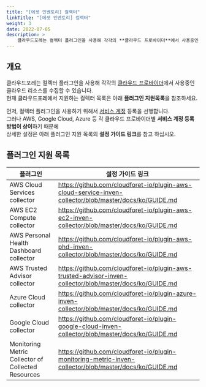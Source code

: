 ```yaml
---
title: "[에셋 인벤토리] 컬렉터"
linkTitle: "[에셋 인벤토리] 컬렉터"
weight: 3
date: 2022-07-05
description: > 
    클라우드포레는 컬렉터 플러그인을 사용해 각각의 **클라우드 프로바이더**에서 사용중인 클라우드 리소스를 수집할 수 있습니다.
---
```


## 개요

클라우드포레는 컬렉터 플러그인을 사용해 각각의 [클라우드 프로바이더](/ko/docs/guides/asset-inventory)에서 사용중인 클라우드 리소스를 수집할 수 있습니다.  
현재 클라우드포레에서 지원하는 컬렉터 목록은 아래 **플러그인 지원목록**을 참조하세요.


먼저, 컬렉터 플러그인을 사용하기 위해서 [서비스 계정](/ko/docs/guides/asset-inventory/service-account) 등록을 선행합니다.  
그러나 AWS, Google Cloud, Azure 등 각 클라우드 프로바이더별 **서비스 계정 등록 방법이 상이**하기 때문에  
상세한 설정은 아래 플러그인 지원 목록의 **설정 가이드 링크**를 참고 하십시오.

## 플러그인 지원 목록

| **플러그인** | **설정 가이드 링크** |
| --- | --- |
| AWS Cloud Services collector | https://github.com/cloudforet-io/plugin-aws-cloud-service-inven-collector/blob/master/docs/ko/GUIDE.md |
| AWS EC2 Compute collector | https://github.com/cloudforet-io/plugin-aws-ec2-inven-collector/blob/master/docs/ko/GUIDE.md |
| AWS Personal Health Dashboard collector |https://github.com/cloudforet-io/plugin-aws-phd-inven-collector/blob/master/docs/ko/GUIDE.md|
| AWS Trusted Advisor collector | https://github.com/cloudforet-io/plugin-aws-trusted-advisor-inven-collector/blob/master/docs/ko/GUIDE.md|
| Azure Cloud collector |https://github.com/cloudforet-io/plugin-azure-inven-collector/blob/master/docs/ko/GUIDE.md|
| Google Cloud collector |https://github.com/cloudforet-io/plugin-google-cloud-inven-collector/blob/master/docs/ko/GUIDE.md|
| Monitoring Metric Collector of Collected Resources |https://github.com/cloudforet-io/plugin-monitoring-metric-inven-collector/blob/master/docs/ko/GUIDE.md|
